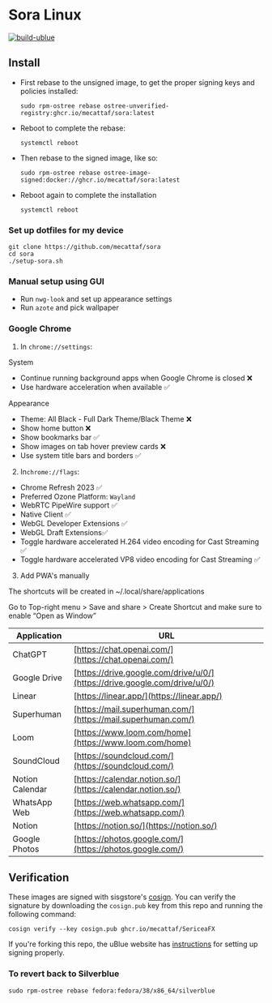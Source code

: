 # Sora Linux

[![build-ublue](https://github.com/ublue-os/startingpoint/actions/workflows/build.yml/badge.svg)](https://github.com/ublue-os/startingpoint/actions/workflows/build.yml)

## Install

- First rebase to the unsigned image, to get the proper signing keys and policies installed:
  ```
  sudo rpm-ostree rebase ostree-unverified-registry:ghcr.io/mecattaf/sora:latest
  ```

- Reboot to complete the rebase:
  ```
  systemctl reboot
  ```
- Then rebase to the signed image, like so:
  ```
  sudo rpm-ostree rebase ostree-image-signed:docker://ghcr.io/mecattaf/sora:latest
  ```
- Reboot again to complete the installation
  ```
  systemctl reboot
  ```

### Set up dotfiles for my device
```
git clone https://github.com/mecattaf/sora
cd sora
./setup-sora.sh
```

### Manual setup using GUI

- Run `nwg-look` and set up appearance settings
- Run `azote` and pick wallpaper

### Google Chrome

1) In `chrome://settings`:

System

- Continue running background apps when Google Chrome is closed ❌
- Use hardware acceleration when available ✅

Appearance

- Theme: All Black - Full Dark Theme/Black Theme ❌
- Show home button ❌
- Show bookmarks bar ✅
- Show images on tab hover preview cards ❌
- Use system title bars and borders ✅

2) In`chrome://flags`:

- Chrome Refresh 2023 ✅
- Preferred Ozone Platform: `Wayland`
- WebRTC PipeWire support ✅
- Native Client ✅
- WebGL Developer Extensions ✅
- WebGL Draft Extensions✅
- Toggle hardware accelerated H.264 video encoding for Cast Streaming ✅
- Toggle hardware accelerated VP8 video encoding for Cast Streaming ✅

3) Add PWA's manually

The shortcuts will be created in ~/.local/share/applications

Go to Top-right menu > Save and share > Create Shortcut and make sure to enable “Open as Window”

| Application      | URL                                        |
| ---------------- | ------------------------------------------ |
| ChatGPT          | [https://chat.openai.com/](https://chat.openai.com/)        |
| Google Drive     | [https://drive.google.com/drive/u/0/](https://drive.google.com/drive/u/0/)  |
| Linear           | [https://linear.app/](https://linear.app/)              |
| Superhuman       | [https://mail.superhuman.com/](https://mail.superhuman.com/)      |
| Loom             | [https://www.loom.com/home](https://www.loom.com/home)          |
| SoundCloud       | [https://soundcloud.com/](https://soundcloud.com/)            |
| Notion Calendar  | [https://calendar.notion.so/](https://calendar.notion.so/)    |
| WhatsApp Web     | [https://web.whatsapp.com/](https://web.whatsapp.com/)        |
| Notion           | [https://notion.so/](https://notion.so/)                  |
| Google Photos    | [https://photos.google.com/](https://photos.google.com/)      |



## Verification

These images are signed with sisgstore's [cosign](https://docs.sigstore.dev/cosign/overview/). You can verify the signature by downloading the `cosign.pub` key from this repo and running the following command:

    cosign verify --key cosign.pub ghcr.io/mecattaf/SericeaFX

If you're forking this repo, the uBlue website has [instructions](https://ublue.it/making-your-own/) for setting up signing properly.

### To revert back to Silverblue

```shell
sudo rpm-ostree rebase fedora:fedora/38/x86_64/silverblue
```


